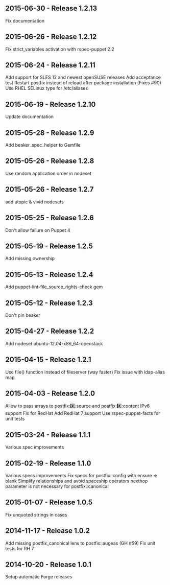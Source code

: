 ## 2015-06-30 - Release 1.2.13

Fix documentation

## 2015-06-26 - Release 1.2.12

Fix strict_variables activation with rspec-puppet 2.2

## 2015-06-24 - Release 1.2.11

Add support for SLES 12 and newest openSUSE releases
Add acceptance test
Restart postfix instead of reload after package installation (Fixes #90)
Use RHEL SELinux type for /etc/aliases

## 2015-06-19 - Release 1.2.10

Update documentation

## 2015-05-28 - Release 1.2.9

Add beaker_spec_helper to Gemfile

## 2015-05-26 - Release 1.2.8

Use random application order in nodeset

## 2015-05-26 - Release 1.2.7

add utopic & vivid nodesets

## 2015-05-25 - Release 1.2.6

Don't allow failure on Puppet 4

## 2015-05-19 - Release 1.2.5

Add missing ownership

## 2015-05-13 - Release 1.2.4

Add puppet-lint-file_source_rights-check gem

## 2015-05-12 - Release 1.2.3

Don't pin beaker

## 2015-04-27 - Release 1.2.2

Add nodeset ubuntu-12.04-x86_64-openstack

## 2015-04-15 - Release 1.2.1

Use file() function instead of fileserver (way faster)
Fix issue with ldap-alias map

## 2015-04-03 - Release 1.2.0

Allow to pass arrays to postfix::hash::source and postfix::hash::content
IPv6 support
Fix for RedHat
Add RedHat 7 support
Use rspec-puppet-facts for unit tests

## 2015-03-24 - Release 1.1.1

Various spec improvements

## 2015-02-19 - Release 1.1.0

Various specs improvements
Fix specs for postfix::config with ensure => blank 
Simplify relationships and avoid spaceship operators
nexthop parameter is not necessary for postfix::canonical

## 2015-01-07 - Release 1.0.5

Fix unquoted strings in cases

## 2014-11-17 - Release 1.0.2

Add missing postfix_canonical lens to postfix::augeas (GH #59)
Fix unit tests for RH 7

## 2014-10-20 - Release 1.0.1

Setup automatic Forge releases
